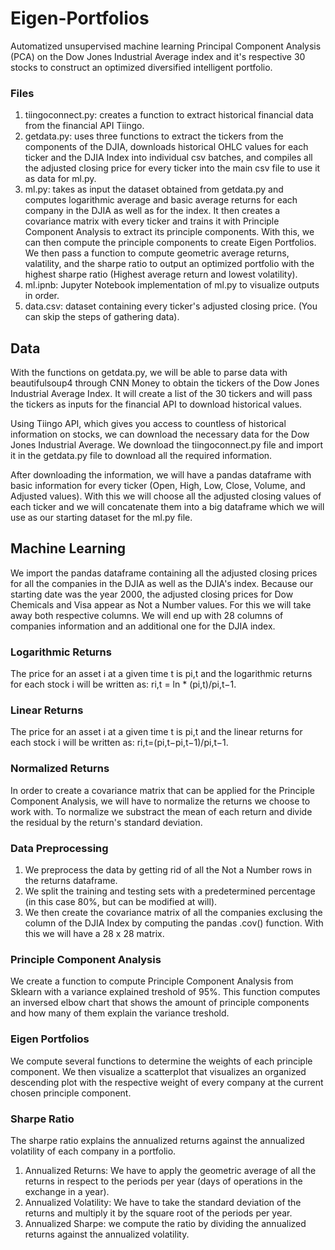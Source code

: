 # Eigen-Portfolios
Automatized unsupervised machine learning Principal Component Analysis (PCA) on the Dow Jones Industrial Average index and it's respective 30 stocks to construct an optimized diversified intelligent portfolio. 

### Files
1) tiingoconnect.py: creates a function to extract historical financial data from the financial API Tiingo. 
2) getdata.py: uses three functions to extract the tickers from the components of the DJIA, downloads historical OHLC values for each ticker and the DJIA Index into individual csv batches, and compiles all the adjusted closing price for every ticker into the main csv file to use it as data for ml.py.
3) ml.py: takes as input the dataset obtained from getdata.py and computes logarithmic average and basic average returns for each company in the DJIA as well as for the index. It then creates a covariance matrix with every ticker and trains it with Principle Component Analysis to extract its principle components. With this, we can then compute the principle components to create Eigen Portfolios. We then pass a function to compute geometric average returns, valatility, and the sharpe ratio to output an optimized portfolio with the highest sharpe ratio (Highest average return and lowest volatility).
4) ml.ipnb: Jupyter Notebook implementation of ml.py to visualize outputs in order.
5) data.csv: dataset containing every ticker's adjusted closing price. (You can skip the steps of gathering data).

## Data
With the functions on getdata.py, we will be able to parse data with beautifulsoup4 through CNN Money to obtain the tickers of the Dow Jones Industrial Average Index. It will create a list of the 30 tickers and will pass the tickers as inputs for the financial API to download historical values.

Using Tiingo API, which gives you access to countless of historical information on stocks, we can download the necessary data for the Dow Jones Industrial Average. We download the tiingoconnect.py file and import it in the getdata.py file to download all the required information.

After downloading the information, we will have a pandas dataframe with basic information for every ticker (Open, High, Low, Close, Volume, and Adjusted values). With this we will choose all the adjusted closing values of each ticker and we will concatenate them into a big dataframe which we will use as our starting dataset for the ml.py file.

## Machine Learning
We import the pandas dataframe containing all the adjusted closing prices for all the companies in the DJIA as well as the DJIA's index. Because our starting date was the year 2000, the adjusted closing prices for Dow Chemicals and Visa appear as Not a Number values. For this we will take away both respective columns. We will end up with 28 columns of companies information and an additional one for the DJIA index.

### Logarithmic Returns
The price for an asset i at a given time t is pi,t and the logarithmic returns for each stock i will be written as:
ri,t = ln * (pi,t)/pi,t−1.

### Linear Returns
The price for an asset i at a given time t is pi,t and the linear returns for each stock i will be written as:
ri,t=(pi,t−pi,t−1)/pi,t−1.

### Normalized Returns
In order to create a covariance matrix that can be applied for the Principle Component Analysis, we will have to normalize the returns we choose to work with.
To normalize we substract the mean of each return and divide the residual by the return's standard deviation.

### Data Preprocessing
1) We preprocess the data by getting rid of all the Not a Number rows in the returns dataframe.
2) We split the training and testing sets with a predetermined percentage (in this case 80%, but can be modified at will).
3) We then create the covariance matrix of all the companies exclusing the column of the DJIA Index by computing the pandas .cov() function. With this we will have a 28 x 28 matrix.

### Principle Component Analysis
We create a function to compute Principle Component Analysis from Sklearn with a variance explained treshold of 95%.
This function computes an inversed elbow chart that shows the amount of principle components and how many of them explain the variance treshold. 

### Eigen Portfolios
We compute several functions to determine the weights of each principle component. We then visualize a scatterplot that visualizes an organized descending plot with the respective weight of every company at the current chosen principle component. 

### Sharpe Ratio
The sharpe ratio explains the annualized returns against the annualized volatility of each company in a portfolio. 

1) Annualized Returns: We have to apply the geometric average of all the returns in respect to the periods per year (days of operations in the exchange in a year). 
2) Annualized Volatility: We have to take the standard deviation of the returns and multiply it by the square root of the periods per year. 
3) Annualized Sharpe: we compute the ratio by dividing the annualized returns against the annualized volatility. 





